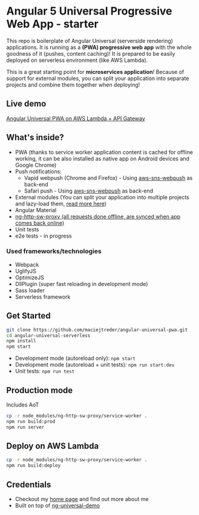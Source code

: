 # Angular 5 Universal Progressive Web App - starter
This repo is boilerplate of Angular Universal (serverside rendering) applications.
It is running as a **(PWA) progressive web app** with the whole goodness of it (pushes, content caching)!
It is prepared to be easily deployed on serverless environment (like AWS Lambda).

This is a great starting point for **microservices application**! Because of support for external modules, you can split your application into separate projects and combine them together when deploying!

## Live demo
[Angular Universal PWA on AWS Lambda + API Gateway](https://www.angular-universal-pwa.maciejtreder.com)


## What's inside?
* PWA (thanks to service worker application content is cached for offline working, it can be also installed as native app on Android devices and Google Chrome)
* Push notifications:
    * Vapid webpush (Chrome and Firefox) - Using [aws-sns-webpush](https://github.com/maciejtreder/aws-sns-webpush) as back-end
    * Safari push - Using [aws-sns-webpush](https://github.com/maciejtreder/aws-sns-webpush) as back-end
* External modules (You can split your application into multiple projects and lazy-load them, [read more here](https://github.com/maciejtreder/angular-external-module))
* Angular Material
* [ng-http-sw-proxy (all requests done offline, are synced when app comes back online)](https://github.com/maciejtreder/ng-http-sw-proxy)
* Unit tests
* e2e tests - in progress

### Used frameworks/technologies
* Webpack
* UglifyJS
* OptimizeJS
* DllPlugin (super fast reloading in development mode)
* Sass loader
* Serverless framework


## Get Started
```sh
git clone https://github.com/maciejtreder/angular-universal-pwa.git
cd angular-universal-serverless
npm install
npm start
```
* Development mode (autoreload only): ```npm start```
* Development mode (autoreload + unit tests): ```npm run start:dev```
* Unit tests: ```npm run test```


## Production mode
Includes AoT
```sh
cp -r node_modules/ng-http-sw-proxy/service-worker .
npm run build:prod
npm run server
```

## Deploy on AWS Lambda
```sh
cp -r node_modules/ng-http-sw-proxy/service-worker .
npm run build:deploy
```


## Credentials
* Checkout my [home page](https://www.maciejtreder.com) and find out more about me
* Built on top of [ng-universal-demo](https://github.com/FrozenPandaz/ng-universal-demo)
